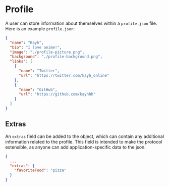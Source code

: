 # Profile

A user can store information about themselves within a `profile.json` file. Here is an example `profile.json`:

```json
{
  "name": "Kayh",
  "bio": "I love anime!",
  "image": "./profile-picture.png",
  "background": "./profile-background.png",
  "links": [
    {
      "name": "Twitter",
      "url": "https://twitter.com/kayh_online"
    },
    {
      "name": "GitHub",
      "url": "https://github.com/kayhhh"
    }
  ]
}
```

## Extras

An `extras` field can be added to the object, which can contain any additional information related to the profile. This field is intended to make the protocol extensible, as anyone can add application-specific data to the json.

```json
{
  ...
  "extras": {
    "favoriteFood": "pizza"
  }
}
```
